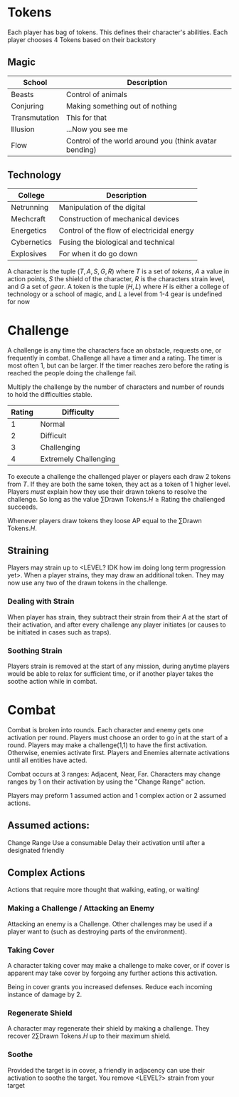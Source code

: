 
# Tokens
Each player has bag of tokens. This defines their character's abilities. Each player chooses 4 Tokens based on their backstory

## Magic

| School        | Description                                            |
| ------------- | ------------------------------------------------------ |
| Beasts        | Control of animals                                     |
| Conjuring     | Making something out of nothing                        |
| Transmutation | This for that                                          |
| Illusion      | ...Now you see me                                      |
| Flow          | Control of the world around you (think avatar bending) | 

## Technology

| College     | Description                                |
| ----------- | ------------------------------------------ |
| Netrunning  | Manipulation of the digital                |
| Mechcraft   | Construction of mechanical devices         |
| Energetics  | Control of the flow of electricidal energy |
| Cybernetics | Fusing the biological and technical        |
| Explosives  | For when it do go down                     |



A character is the tuple $(T, A, S, G, R)$ where $T$ is a set of *tokens*, $A$ a value in action points, $S$ the shield of the character, $R$ is the characters strain level, and $G$ a set of *gear*.
A token is the tuple $(H, L)$ where $H$ is either a college of technology or a school of magic, and $L$ a level from 1-4
gear is undefined for now


# Challenge
A challenge is any time the characters face an obstacle, requests one, or frequently in combat. Challenge all have a timer and a rating. The timer is most often 1, but can be larger. If the timer reaches zero before the rating is reached the people doing the challenge fail.

Multiply the challenge by the number of characters and number of rounds to hold the difficulties stable.

| Rating | Difficulty            |
| ------ | --------------------- |
| 1      | Normal                |
| 2      | Difficult             |
| 3      | Challenging           |
| 4      | Extremely Challenging |


To execute a challenge the challenged player or players each draw 2 tokens from $T$. If they are both the same token, they act as a token of 1 higher level. Players *must* explain how they use their drawn tokens to resolve the challenge. So long as the value $\sum\textrm{Drawn Tokens}.H\geq\textrm{Rating}$ the challenged succeeds.

Whenever players draw tokens they loose AP equal to the $\sum\textrm{Drawn Tokens}.H$.

## Straining
Players may strain up to <LEVEL? IDK how im doing long term progression yet>. When a player strains, they may draw an additional token. They may now use any two of the drawn tokens in the challenge. 

### Dealing with Strain
When player has strain, they subtract their strain from their $A$ at the start of their activation, and after every challenge any player initiates (or causes to be initiated in cases such as traps). 

### Soothing Strain
Players strain is removed at the start of any mission, during anytime players would be able to relax for sufficient time, or if another player takes the soothe action while in combat.

# Combat
Combat is broken into rounds. Each character and enemy gets one activation per round. Players must choose an order to go in at the start of a round. Players may make a challenge(1,1) to have the first activation. Otherwise, enemies activate first. Players and Enemies alternate activations until all entities have acted.

Combat occurs at 3 ranges: Adjacent, Near, Far. Characters may change ranges by 1 on their activation by using the "Change Range" action.

Players may preform 1 assumed action and 1 complex action or 2 assumed actions. 

## Assumed actions:
Change Range
Use a consumable
Delay their activation until after a designated friendly

## Complex Actions
Actions that require more thought that walking, eating, or waiting!

### Making a Challenge / Attacking an Enemy
Attacking an enemy is a Challenge. Other challenges may be used if a player want to (such as destroying parts of the environment).

### Taking Cover
A character taking cover may make a challenge to make cover, or if cover is apparent may take cover by forgoing any further actions this activation.

Being in cover grants you increased defenses. Reduce each incoming instance of damage by 2.

### Regenerate Shield
A character may regenerate their shield by making a challenge. They recover $2\sum\textrm{Drawn Tokens}.H$ up to their maximum shield.

### Soothe
Provided the target is in cover, a friendly in adjacency can use their activation to soothe the target. You remove <LEVEL?> strain from your target
